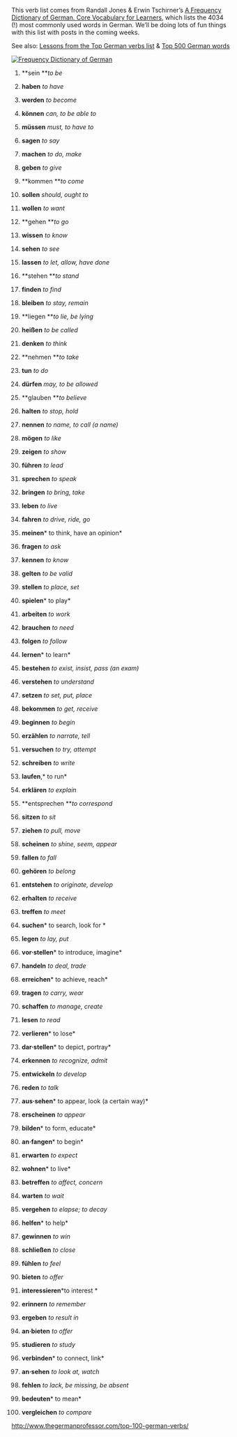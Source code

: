 This verb list comes from Randall Jones & Erwin Tschirner’s [A Frequency Dictionary of German. Core Vocabulary for Learners](http://www.amazon.com/exec/obidos/ASIN/0415316332/ref=nosim/thegermanprof-20), which lists the 4034 (!) most commonly used words in German. We’ll be doing lots of fun things with this list with posts in the coming weeks.

See also: [Lessons from the Top German verbs list](http://www.thegermanprofessor.com/lessons-top-german-verbs-list/) &  [Top 500 German words](http://www.thegermanprofessor.com/top-500-german-words/)

[![Frequency Dictionary of German](http://www.thegermanprofessor.com/wp-content/uploads/2009/12/Frequency-Dictionary-of-German.jpg?x55567)](http://www.amazon.com/dp/0415316332/?tag=thegermanprof-20)

1. **sein ***to be*
2. **haben** *to have*
3. **werden** *to become*
4. **können** *can, to be able to*
5. **müssen** *must, to have to*
6. **sagen** *to say*
7. **machen** *to do, make*
8. **geben** *to give*
9. **kommen ***to come*
10. **sollen** *should, ought to*
11. **wollen** *to want*
12. **gehen ***to go*
13. **wissen** *to know*
14. **sehen** *to see*
15. **lassen** *to let, allow, have done*
16. **stehen ***to stand*
17. **finden** *to find*
18. **bleiben** *to stay, remain*
19. **liegen ***to lie, be lying*
20. **heißen** *to be called*
21. **denken** *to think*
22. **nehmen ***to take*
23. **tun** *to do*
24. **dürfen** *may, to be allowed*
25. **glauben ***to believe*
26. **halten** *to stop, hold*
27. **nennen** *to name, to call (a name)*
28. **mögen** *to like*
29. **zeigen** *to show*
30. **führen** *to lead*
31. **sprechen** *to speak*
32. **bringen** *to bring, take*
33. **leben** *to live*
34. **fahren** *to drive, ride, go*
35. **meinen*** to think, have an opinion*
36. **fragen** *to ask*
37. **kennen** *to know*
38. **gelten** *to be valid*
39. **stellen** *to place, set*
40. **spielen*** to play*
41. **arbeiten** *to work*
42. **brauchen** *to need*
43. **folgen** *to follow*
44. **lernen*** to learn*
45. **bestehen** *to exist, insist, pass (an exam)*
46. **verstehen** *to understand*
47. **setzen** *to set, put, place*
48. **bekommen** *to get, receive*
49. **beginnen** *to begin*
50. **erzählen** *to narrate, tell*
51. **versuchen** *to try, attempt*
52. **schreiben** *to write*
53. **laufen**,* to run*
54. **erklären** *to explain*
55. **entsprechen ***to correspond*
56. **sitzen** *to sit*
57. **ziehen** *to pull, move*
58. **scheinen** *to shine, seem, appear*
59. **fallen** *to fall*
60. **gehören** *to belong*
61. **entstehen** *to originate, develop*
62. **erhalten** *to receive*
63. **treffen** *to meet*
64. **suchen*** to search, look for *
65. **legen** *to lay, put*
66. **vor·stellen*** to introduce, imagine*
67. **handeln** *to deal, trade*
68. **erreichen*** to achieve, reach*
69. **tragen** *to carry, wear*
70. **schaffen** *to manage, create*
71. **lesen** *to read*
72. **verlieren*** to lose*
73. **dar·stellen*** to depict, portray*
74. **erkennen** *to recognize, admit*
75. **entwickeln** *to develop*
76. **reden** *to talk*
77. **aus·sehen*** to appear, look (a certain way)*
78. **erscheinen** *to appear*
79. **bilden*** to form, educate*
80. **an·fangen*** to begin*
81. **erwarten** *to expect*
82. **wohnen*** to live*
83. **betreffen** *to affect, concern*
84. **warten** *to wait*
85. **vergehen** *to elapse; to decay*
86. **helfen*** to help*
87. **gewinnen** *to win*
88. **schließen** *to close*
89. **fühlen** *to feel*
90. **bieten** *to offer*
91. **interessieren***to interest *
92. **erinnern** *to remember*
93. **ergeben** *to result in*
94. **an·bieten** *to offer*
95. **studieren** *to study*
96. **verbinden*** to connect, link*
97. **an·sehen** *to look at, watch*
98. **fehlen** *to lack, be missing, be absent*
99. **bedeuten*** to mean*

100. **vergleichen** *to compare*



http://www.thegermanprofessor.com/top-100-german-verbs/